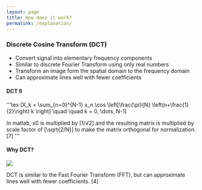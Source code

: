 ```yaml
---
layout: page
title: How does it work?
permalink: /explanation/
---
```


### Discrete Cosine Transform (DCT)
* Convert signal into elementary frequency components
* Similar to discrete Fourier Transform using only real numbers
* Transform an image form the spatial domain to the frequency domain
* Can approximate lines well with fewer coefficients

#### DCT II
'''tex
\[X_k =
 \sum_{n=0}^{N-1} x_n \cos \left[\frac{\pi}{N} \left(n+\frac{1}{2}\right) k \right] \quad \quad k = 0, \dots, N-1\]

 In matlab, x0 is multiplied by \[1/√2\] and the resulting matrix is multiplied by scale factor of \[\sqrt{2/N}\] to make the matrix orthogonal for normalization. [7]
 '''

#### Why DCT?
<img src="{{ site.baseurl }}/images/dctvsfft.gif">

DCT is similar to the Fast Fourier Transform (FFT), but can approximate lines well with fewer coefficients. [4]

